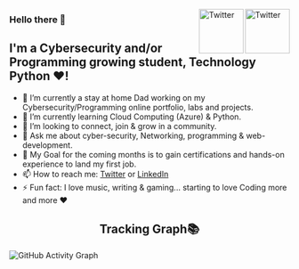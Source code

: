 <a href="https://twitter.com/mrAdiaz" target="_blank"><img src="https://cdn2.iconfinder.com/data/icons/social-media-2235/1024/twitter-128.png" height="80px" width="80px" alt="Twitter" align="right"></a><a href="https://www.linkedin.com/in/albertojdiaz" target="_blank"><img src="https://cdn2.iconfinder.com/data/icons/social-media-2235/1024/linkedin-128.png" height="80px" width="80px" alt="Twitter" align="right"></a>

### Hello there 👋

## I'm a Cybersecurity and/or Programming growing student, Technology Python ❤!

- 🔭 I’m currently a stay at home Dad working on my Cybersecurity/Programming online portfolio, labs and projects.
- 🌱 I’m currently learning Cloud Computing (Azure) & Python.
- 👯 I’m looking to connect, join & grow in a community.
- 💬 Ask me about cyber-security, Networking, programming & web-development.
- 🥅 My Goal for the coming months is to gain certifications and hands-on experience to land my first job.
- 📫 How to reach me: [Twitter](https://www.twitter.com/kabir0x17) or [LinkedIn](https://www.linkedin.com/in/albertojdiaz)
- ⚡ Fun fact: I love music, writing & gaming... starting to love Coding more and more ❤

### <h2 align="center">Tracking Graph📚</h2>

![GitHub Activity Graph](https://activity-graph.herokuapp.com/graph?username=mrdiaz22&theme=dracula&hide_border=true)


